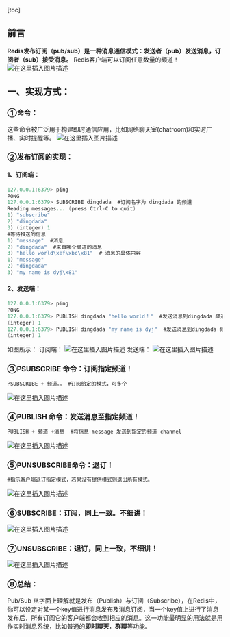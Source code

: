 [toc]

## 前言

**Redis发布订阅（pub/sub）是一种消息通信模式：发送者（pub）发送消息，订阅者（sub）接受消息。**
Redis客户端可以订阅任意数量的频道！
![在这里插入图片描述](https://img-blog.csdnimg.cn/20210126113040932.png?x-oss-process=image/watermark,type_ZmFuZ3poZW5naGVpdGk,shadow_10,text_aHR0cHM6Ly9ibG9nLmNzZG4ubmV0L3dlaXhpbl80MzgyOTQ0Mw==,size_16,color_FFFFFF,t_70)

## 一、实现方式：

### ①命令：

这些命令被广泛用于构建即时通信应用，比如网络聊天室(chatroom)和实时广播、实时提醒等。
![在这里插入图片描述](https://img-blog.csdnimg.cn/20210126113311555.png?x-oss-process=image/watermark,type_ZmFuZ3poZW5naGVpdGk,shadow_10,text_aHR0cHM6Ly9ibG9nLmNzZG4ubmV0L3dlaXhpbl80MzgyOTQ0Mw==,size_16,color_FFFFFF,t_70)

### ②发布订阅的实现：

#### 1、订阅端：

```java
127.0.0.1:6379> ping
PONG
127.0.0.1:6379> SUBSCRIBE dingdada  #订阅名字为 dingdada 的频道
Reading messages... (press Ctrl-C to quit)
1) "subscribe"
2) "dingdada"
3) (integer) 1
#等待推送的信息
1) "message"  #消息
2) "dingdada"  #来自哪个频道的消息
3) "hello world\xef\xbc\x81"  # 消息的具体内容
1) "message"
2) "dingdada"
3) "my name is dyj\x81"
```

#### 2、发送端：

```java
127.0.0.1:6379> ping
PONG
127.0.0.1:6379> PUBLISH dingdada "hello world！"  #发送消息到dingdada 频道
(integer) 1
127.0.0.1:6379> PUBLISH dingdada "my name is dyj"  #发送消息到dingdada 频道
(integer) 1
```

如图所示：
订阅端：
![在这里插入图片描述](https://img-blog.csdnimg.cn/20210126114738275.png?x-oss-process=image/watermark,type_ZmFuZ3poZW5naGVpdGk,shadow_10,text_aHR0cHM6Ly9ibG9nLmNzZG4ubmV0L3dlaXhpbl80MzgyOTQ0Mw==,size_16,color_FFFFFF,t_70)
发送端：
![在这里插入图片描述](https://img-blog.csdnimg.cn/20210126114749120.png)

### ③PSUBSCRIBE 命令：订阅指定频道！

```java
PSUBSCRIBE + 频道。。 #订阅给定的模式，可多个
```

![在这里插入图片描述](https://img-blog.csdnimg.cn/20210126132759536.png)

### ④PUBLISH 命令：发送消息至指定频道！

```java
PUBLISH + 频道 +消息  #将信息 message 发送到指定的频道 channel
```

![在这里插入图片描述](https://img-blog.csdnimg.cn/20210126133253627.png)

### ⑤PUNSUBSCRIBE命令：退订！

```java
#指示客户端退订指定模式，若果没有提供模式则退出所有模式。
```

![在这里插入图片描述](https://img-blog.csdnimg.cn/20210126133958978.png)

### ⑥SUBSCRIBE：订阅，同上一致。不细讲！

![在这里插入图片描述](https://img-blog.csdnimg.cn/2021012613430393.png)

### ⑦UNSUBSCRIBE：退订，同上一致，不细讲！

![在这里插入图片描述](https://img-blog.csdnimg.cn/20210126134337144.png)

### **⑧总结：**

Pub/Sub 从字面上理解就是发布（Publish）与订阅（Subscribe），在Redis中，你可以设定对某一个key值进行消息发布及消息订阅，当一个key值上进行了消息发布后，所有订阅它的客户端都会收到相应的消息。这一功能最明显的用法就是用作实时消息系统，比如普通的**即时聊天**，**群聊**等功能。
